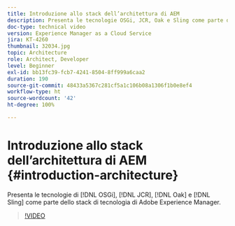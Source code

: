 ```yaml
---
title: Introduzione allo stack dell’architettura di AEM
description: Presenta le tecnologie OSGi, JCR, Oak e Sling come parte dello stack di tecnologia di Adobe Experience Manager.
doc-type: technical video
version: Experience Manager as a Cloud Service
jira: KT-4260
thumbnail: 32034.jpg
topic: Architecture
role: Architect, Developer
level: Beginner
exl-id: bb13fc39-fcb7-4241-8504-8ff999a6caa2
duration: 190
source-git-commit: 48433a5367c281cf5a1c106b08a1306f1b0e8ef4
workflow-type: ht
source-wordcount: '42'
ht-degree: 100%

---
```


# Introduzione allo stack dell’architettura di AEM {#introduction-architecture}

Presenta le tecnologie di [!DNL OSGi], [!DNL JCR], [!DNL Oak] e [!DNL Sling] come parte dello stack di tecnologia di Adobe Experience Manager.

>[!VIDEO](https://video.tv.adobe.com/v/32034?quality=12&learn=on)
